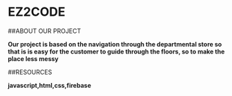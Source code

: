 # EZ2CODE

##ABOUT OUR PROJECT

**Our project is based on the navigation through the departmental store so that is is easy for the customer to guide through the floors, so to make the place less messy**

##RESOURCES

**javascript,html,css,firebase**
